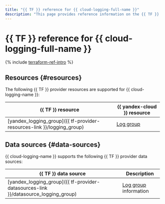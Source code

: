 ```yaml
---
title: "{{ TF }} reference for {{ cloud-logging-full-name }}"
description: "This page provides reference information on the {{ TF }} provider resources and data sources supported for {{ cloud-logging-name }}."
---
```


# {{ TF }} reference for {{ cloud-logging-full-name }}

{% include [terraform-ref-intro](../_includes/terraform-ref-intro.md) %}

## Resources {#resources}

The following {{ TF }} provider resources are supported for {{ cloud-logging-name }}:

| **{{ TF }} resource** | **{{ yandex-cloud }} resource** |
| --- | --- |
| [yandex_logging_group]({{ tf-provider-resources-link }}/logging_group) | [Log group](./concepts/log-group.md) |

## Data sources {#data-sources}

{{ cloud-logging-name }} supports the following {{ TF }} provider data sources:

| **{{ TF }} data source** | **Description** |
| --- | --- |
| [yandex_logging_group]({{ tf-provider-datasources-link }}/datasource_logging_group) | [Log group](./concepts/log-group.md) information |